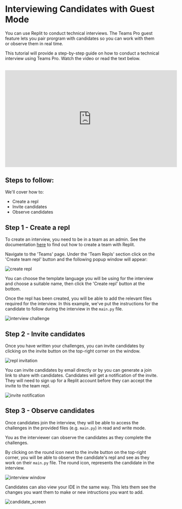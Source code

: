 # Interviewing Candidates with Guest Mode

You can use Replit to conduct technical interviews. The Teams Pro guest feature lets you pair prorgram with candidates so you can work with them or observe them in real time.

This tutorial will provide a step-by-step guide on how to conduct a technical interview using Teams Pro. Watch the video or read the text below.

<div class="video-container" style="text-align: center;margin: 30px 0;">
<iframe width="560" height="315" src="https://www.youtube.com/embed/pOOdoXUu5SI" title="YouTube video player" frameborder="0" allow="accelerometer; autoplay; clipboard-write; encrypted-media; gyroscope; picture-in-picture" allowfullscreen></iframe></div>

## Steps to follow:

We'll cover how to:

- Create a repl
- Invite candidates
- Observe candidates

## Step 1 - Create a repl

To create an interview, you need to be in a team as an admin. See the documentation [here](/teams-pro/managing-teams) to find out how to create a team with Replit.

Navigate to the 'Teams' page. Under the 'Team Repls' section click on the 'Create team repl' button and the following popup window will appear:

![create repl](/images/teamsPro/interviewing-candidates-tutorial-images/create_interview_repl.png)

You can choose the template language you will be using for the interview and choose a suitable name, then click the 'Create repl' button at the bottom. 

Once the repl has been created, you will be able to add the relevant files required for the interview. In this example, we've put the instructions for the candidate to follow during the interview in the `main.py` file.

![interview challenge](/images/teamsPro/interviewing-candidates-tutorial-images/instructions.png)

## Step 2 - Invite candidates

Once you have written your challenges, you can invite candidates by clicking on the invite button on the top-right corner on the window.

![repl invitation](/images/teamsPro/interviewing-candidates-tutorial-images/invite_members.png)

You can invite candidates by email directly or by you can generate a join link to share with candidates. Candidates will get a notification of the invite. They will need to sign up for a Replit account before they can accept the invite to the team repl.

![invite notification](/images/teamsPro/interviewing-candidates-tutorial-images/notification.png)

## Step 3 - Observe candidates

Once candidates join the interview, they will be able to access the challenges in the provided files (e.g. `main.py`) in read and write mode.

You as the interviewer can observe the candidates as they complete the challenges.

By clicking on the round icon next to the invite button on the top-right corner, you will be able to observe the candidate's repl and see as they work on their `main.py` file. The round icon, represents the candidate in the interview.

![interview window](/images/teamsPro/interviewing-candidates-tutorial-images/interview_screen.png)

Candidates can also view your IDE in the same way. This lets them see the changes you want them to make or new intructions you want to add.

![candidate_screen](/images/teamsPro/interviewing-candidates-tutorial-images/candidate_screen.png)

